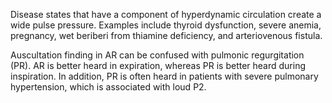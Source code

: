 Disease states that have a component of hyperdynamic circulation create a wide pulse pressure. Examples include thyroid dysfunction, severe anemia, pregnancy, wet beriberi from thiamine deficiency, and arteriovenous fistula.

Auscultation finding in AR can be confused with pulmonic regurgitation (PR). AR is better heard in expiration, whereas PR is better heard during inspiration. In addition, PR is often heard in patients with severe pulmonary hypertension, which is associated with loud P2.